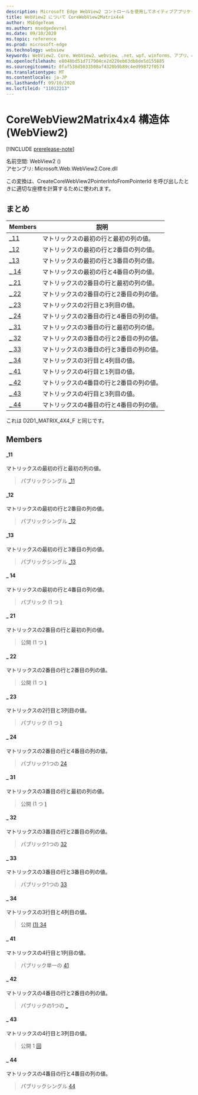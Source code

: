 ```yaml
---
description: Microsoft Edge WebView2 コントロールを使用してネイティブアプリケーションに web 技術 (HTML、CSS、JavaScript) を埋め込む
title: WebView2 について CoreWebView2Matrix4x4
author: MSEdgeTeam
ms.author: msedgedevrel
ms.date: 09/10/2020
ms.topic: reference
ms.prod: microsoft-edge
ms.technology: webview
keywords: WebView2、Core、WebView2、webview、.net、wpf、winforms、アプリ、edge、CoreWebView2、CoreWebView2Controller、browser control、edge html、Microsoft の WebView2。 CoreWebView2Matrix4x4。
ms.openlocfilehash: e8048bd51d717904ce2d220eb63db8de5d155885
ms.sourcegitcommit: 0faf538d5033508af4320b9b89c4ed99872f0574
ms.translationtype: MT
ms.contentlocale: ja-JP
ms.lasthandoff: 09/10/2020
ms.locfileid: "11012213"
---
```

# CoreWebView2Matrix4x4 構造体 (WebView2) 

[!INCLUDE [prerelease-note](../../includes/prerelease-note.md)]

名前空間: WebView2 () \
アセンブリ: Microsoft.Web.WebView2.Core.dll

この変換は、CreateCoreWebView2PointerInfoFromPointerId を呼び出したときに適切な座標を計算するために使われます。

## まとめ

 Members                        | 説明
--------------------------------|---------------------------------------------
[_11](#_11) | マトリックスの最初の行と最初の列の値。
[_12](#_12) | マトリックスの最初の行と2番目の列の値。
[_13](#_13) | マトリックスの最初の行と3番目の列の値。
[_ 14](#_14) | マトリックスの最初の行と4番目の列の値。
[_ 21](#_21) | マトリックスの2番目の行と最初の列の値。
[_ 22](#_22) | マトリックスの2番目の行と2番目の列の値。
[_ 23](#_23) | マトリックスの2行目と3列目の値。
[_ 24](#_24) | マトリックスの2番目の行と4番目の列の値。
[_ 31](#_31) | マトリックスの3番目の行と最初の列の値。
[_ 32](#_32) | マトリックスの3番目の行と2番目の列の値。
[_ 33](#_33) | マトリックスの3番目の行と3番目の列の値。
[_ 34](#_34) | マトリックスの3行目と4列目の値。
[_ 41](#_41) | マトリックスの4行目と1列目の値。
[_ 42](#_42) | マトリックスの4番目の行と2番目の列の値。
[_ 43](#_43) | マトリックスの4行目と3列目の値。
[_ 44](#_44) | マトリックスの4番目の行と4番目の列の値。

これは D2D1_MATRIX_4X4_F と同じです。

## Members

#### _11 

マトリックスの最初の行と最初の列の値。

> パブリックシングル [_11](#_11)

#### _12 

マトリックスの最初の行と2番目の列の値。

> パブリックシングル [_12](#_12)

#### _13 

マトリックスの最初の行と3番目の列の値。

> パブリックシングル [_13](#_13)

#### _ 14 

マトリックスの最初の行と4番目の列の値。

> パブリック (1 つ [)](#_14)

#### _ 21 

マトリックスの2番目の行と最初の列の値。

> 公開 (1 つ [)](#_21)

#### _ 22 

マトリックスの2番目の行と2番目の列の値。

> 公開 (1 つ [)](#_22)

#### _ 23 

マトリックスの2行目と3列目の値。

> パブリック (1 つ [)](#_23)

#### _ 24 

マトリックスの2番目の行と4番目の列の値。

> パブリック1つの [24](#_24)

#### _ 31 

マトリックスの3番目の行と最初の列の値。

> 公開 (1 つ [)](#_31)

#### _ 32 

マトリックスの3番目の行と2番目の列の値。

> パブリック1つの [32](#_32)

#### _ 33 

マトリックスの3番目の行と3番目の列の値。

> パブリック1つの [33](#_33)

#### _ 34 

マトリックスの3行目と4列目の値。

> 公開 [(1) 34](#_34)

#### _ 41 

マトリックスの4行目と1列目の値。

> パブリック単一の [41](#_41)

#### _ 42 

マトリックスの4番目の行と2番目の列の値。

> パブリックの1つの [_](#_42)

#### _ 43 

マトリックスの4行目と3列目の値。

> 公開 1 [回](#_43)

#### _ 44 

マトリックスの4番目の行と4番目の列の値。

> パブリックシングル [44](#_44)

